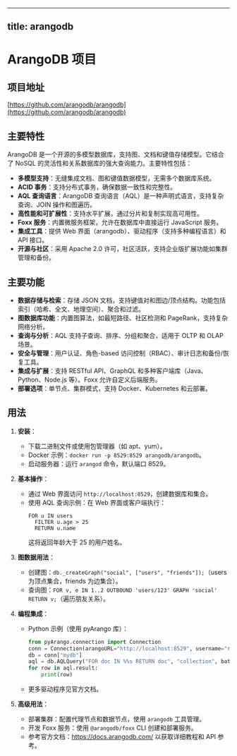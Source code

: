
---
title: arangodb
---

# ArangoDB 项目

## 项目地址
[https://github.com/arangodb/arangodb](https://github.com/arangodb/arangodb)

## 主要特性
ArangoDB 是一个开源的多模型数据库，支持图、文档和键值存储模型。它结合了 NoSQL 的灵活性和关系数据库的强大查询能力。主要特性包括：
- **多模型支持**：无缝集成文档、图和键值数据模型，无需多个数据库系统。
- **ACID 事务**：支持分布式事务，确保数据一致性和完整性。
- **AQL 查询语言**：ArangoDB 查询语言（AQL）是一种声明式语言，支持复杂查询、JOIN 操作和图遍历。
- **高性能和可扩展性**：支持水平扩展，通过分片和复制实现高可用性。
- **Foxx 服务**：内置微服务框架，允许在数据库中直接运行 JavaScript 服务。
- **集成工具**：提供 Web 界面（arangodb）、驱动程序（支持多种编程语言）和 API 接口。
- **开源与社区**：采用 Apache 2.0 许可，社区活跃，支持企业版扩展功能如集群管理和备份。

## 主要功能
- **数据存储与检索**：存储 JSON 文档，支持键值对和图边/顶点结构。功能包括索引（哈希、全文、地理空间）、聚合和过滤。
- **图数据库功能**：内置图算法，如最短路径、社区检测和 PageRank，支持复杂网络分析。
- **查询与分析**：AQL 支持子查询、排序、分组和聚合，适用于 OLTP 和 OLAP 场景。
- **安全与管理**：用户认证、角色-based 访问控制（RBAC）、审计日志和备份/恢复工具。
- **集成与扩展**：支持 RESTful API、GraphQL 和多种客户端库（Java、Python、Node.js 等）。Foxx 允许自定义后端服务。
- **部署选项**：单节点、集群模式，支持 Docker、Kubernetes 和云部署。

## 用法
1. **安装**：
   - 下载二进制文件或使用包管理器（如 apt、yum）。
   - Docker 示例：`docker run -p 8529:8529 arangodb/arangodb`。
   - 启动服务器：运行 `arangod` 命令，默认端口 8529。

2. **基本操作**：
   - 通过 Web 界面访问 `http://localhost:8529`，创建数据库和集合。
   - 使用 AQL 查询示例：在 Web 界面或客户端执行：
     ```
     FOR u IN users
       FILTER u.age > 25
       RETURN u.name
     ```
     这将返回年龄大于 25 的用户姓名。

3. **图数据用法**：
   - 创建图：`db._createGraph("social", ["users", "friends"]);`（users 为顶点集合，friends 为边集合）。
   - 查询图：`FOR v, e IN 1..2 OUTBOUND 'users/123' GRAPH 'social' RETURN v;`（遍历朋友关系）。

4. **编程集成**：
   - Python 示例（使用 pyArango 库）：
     ```python
     from pyArango.connection import Connection
     conn = Connection(arangoURL="http://localhost:8529", username="root", password="password")
     db = conn["mydb"]
     aql = db.AQLQuery("FOR doc IN %%s RETURN doc", "collection", batchSize=1000)
     for row in aql.result:
         print(row)
     ```
   - 更多驱动程序见官方文档。

5. **高级用法**：
   - 部署集群：配置代理节点和数据节点，使用 `arangodb` 工具管理。
   - 开发 Foxx 服务：使用 `@arangodb/foxx` CLI 创建和部署服务。
   - 参考官方文档：https://docs.arangodb.com/ 以获取详细教程和 API 参考。
